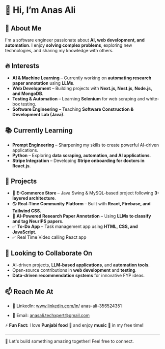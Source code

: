 # 👋 Hi, I’m Anas Ali  

## 🚀 About Me  
I'm a software engineer passionate about **AI, web development, and automation**. I enjoy **solving complex problems**, exploring new technologies, and sharing my knowledge with others.  

## 🔥 Interests  
- **AI & Machine Learning** – Currently working on **automating research paper annotation** using **LLMs**.  
- **Web Development** – Building projects with **Next.js, Nest.js, Node.js, and MongoDB**.  
- **Testing & Automation** – Learning **Selenium** for web scraping and white-box testing.  
- **Software Engineering** – Teaching **Software Construction & Development Lab (Java)**.  

## 📚 Currently Learning  
- **Prompt Engineering** – Sharpening my skills to create powerful AI-driven applications.  
- **Python** – Exploring **data scraping, automation, and AI applications**.  
- **Stripe Integration** – Developing **Stripe onboarding for doctors in React.js**.  

## 🎯 Projects  
- 🛒 **E-Commerce Store** – Java Swing & MySQL-based project following **3-layered architecture**.  
- 🌎 **Real-Time Community Platform** – Built with **React, Firebase, and Tailwind CSS**.  
- 📜 **AI-Powered Research Paper Annotation** – Using **LLMs to classify and tag NeurIPS papers**.  
- ✅ **To-Do App** – Task management app using **HTML, CSS, and JavaScript**.
-  ✅ Real Time Video calling React app

## 🤝 Looking to Collaborate On  
- AI-driven projects, **LLM-based applications**, and **automation tools**.  
- Open-source contributions in **web development** and **testing**.  
- **Data-driven recommendation systems** for innovative FYP ideas.  

## 📫 Reach Me At  
- 💼 LinkedIn: www.linkedin.com/in/
anas-ali-356524351
  
- 📩 Email: anasali.techxpert@gmail.com  

⚡ **Fun Fact:** I love **Punjabi food** 🍲 and enjoy **music** 🎵 in my free time!  

---

🚀 Let's build something amazing together! Feel free to connect.  
